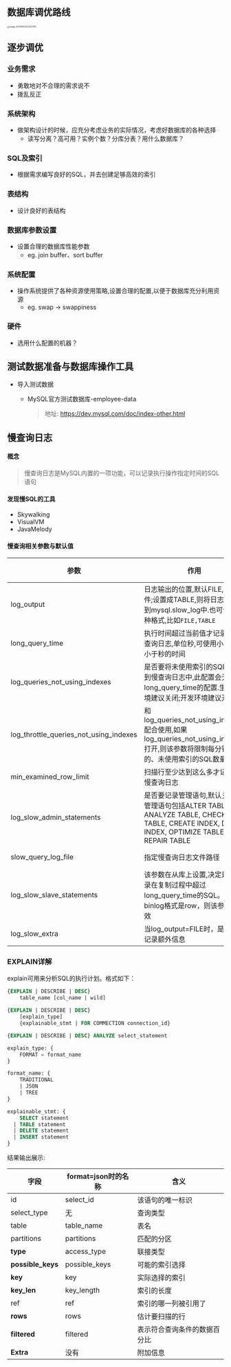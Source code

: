 ## 数据库调优路线



<img src="http://image.xybh.online/%E6%95%B0%E6%8D%AE%E5%BA%93%E8%B0%83%E4%BC%98%E9%87%91%E5%AD%97%E5%A1%94.png" alt="image-20210402202427397" style="zoom: 33%;" />

## 逐步调优

### 业务需求

- 勇敢地对不合理的需求说不
- 拨乱反正

### 系统架构

- 做架构设计的时候，应充分考虑业务的实际情况，考虑好数据库的各种选择
  - 读写分离？高可用？实例个数？分库分表？用什么数据库？

### SQL及索引

- 根据需求编写良好的SQL，并去创建足够高效的索引

### 表结构

-  设计良好的表结构

### 数据库参数设置

- 设置合理的数据库性能参数
  - eg. join buffer、sort buffer

### 系统配置

- 操作系统提供了各种资源使用策略,设置合理的配置,以便于数据库充分利用资源
  - eg. swap -> swappiness

### 硬件

- 选用什么配置的机器？

## 测试数据准备与数据库操作工具

- 导入测试数据

  - MySQL官方测试数据库-employee-data

    > 地址: https://dev.mysql.com/doc/index-other.html

## 慢查询日志

#### 概念

> 慢查询日志是MySQL内置的一项功能，可以记录执行操作指定时间的SQL语句

#### 发现慢SQL的工具

- Skywalking
- VisualVM
- JavaMelody

#### 慢查询相关参数与默认值

| 参数                                   | 作用                                                         | 默认值   |
| -------------------------------------- | ------------------------------------------------------------ | -------- |
| log_output                             | 日志输出的位置,默认FILE,表示文件;设置成TABLE,则将日志记录到mysql.slow_log中.也可设置多种格式,比如`FILE,TABLE` | FILE     |
| long_query_time                        | 执行时间超过当前值才记录到慢查询日志,单位秒,可使用小数表示小于秒的时间 | 10       |
| log_queries_not_using_indexes          | 是否要将未使用索引的SQL记录到慢查询日志中,此配置会无视long_query_time的配置.生产环境建议关闭;开发环境建议开启 | OFF      |
| log_throttle_queries_not_using_indexes | 和log_queries_not_using_indexes配合使用,如果log_queries_not_using_indexes打开,则该参数将限制每分钟写入的、未使用索引的SQL数量 | 0        |
| min_examined_row_limit                 | 扫描行至少达到这么多才记录到慢查询日志                       | 0        |
| log_slow_admin_statements              | 是否要记录管理语句,默认关闭。管理语句包括ALTER TABLE, ANALYZE TABLE, CHECK TABLE, CREATE INDEX, DROP INDEX, OPTIMIZE TABLE, REPAIR TABLE | OFF      |
| slow_query_log_file                    | 指定慢查询日志文件路径                                       | /var路径 |
| log_slow_slave_statements              | 该参数在从库上设置,决定是否记录在复制过程中超过long_query_time的SQL。如果binlog格式是row，则该参数无效 | OFF      |
| log_slow_extra                         | 当log_output=FILE时，是否要记录额外信息                      | OFF      |

### EXPLAIN详解 

explain可用来分析SQL的执行计划。格式如下：

```sql
{EXPLAIN | DESCRIBE | DESC}
	table_name [col_name | wild]
	
{EXPLAIN | DESCRIBE | DESC}
	[explain_type]
	{explainable_stmt | FOR COMMECTION connection_id}

{EXPLAIN | DESCRIBE | DESC} ANALYZE select_statement

explain_type: {
	FORMAT = format_name
}

format_name: {
 	TRADITIONAL
 	| JSON
 	| TREE
}

explainable_stmt: {
	SELECT statement
  | TABLE statement
  | DELETE statement
  | INSERT statement
}
```

结果输出展示:

| 字段              | format=json时的名称 | 含义                         |
| ----------------- | ------------------- | ---------------------------- |
| id                | select_id           | 该语句的唯一标识             |
| select_type       | 无                  | 查询类型                     |
| table             | table_name          | 表名                         |
| partitions        | partitions          | 匹配的分区                   |
| **type**          | access_type         | 联接类型                     |
| **possible_keys** | possible_keys       | 可能的索引选择               |
| **key**           | key                 | 实际选择的索引               |
| **key_len**       | key_length          | 索引的长度                   |
| ref               | ref                 | 索引的哪一列被引用了         |
| **rows**          | rows                | 估计要扫描的行               |
| **filtered**      | filtered            | 表示符合查询条件的数据百分比 |
| **Extra**         | 没有                | 附加信息                     |



